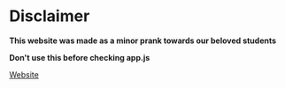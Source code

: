 # Disclaimer

**This website was made as a minor prank towards our beloved students**

**Don't use this before checking app.js**

[Website](https://ojself.github.io/remy/)
